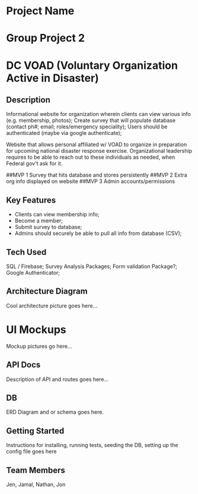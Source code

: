 # Project Name
# Group Project 2
# DC VOAD (Voluntary Organization Active in Disaster)

## Description
Informational website for organization wherein clients can view various info (e.g. membership, photos); Create survey that will populate database (contact ph#; email; roles/emergency speciality); Users should be authenticated (maybe via google authenticate);

Website that allows personal affiliated w/ VOAD to organize in preparation for upcoming national disaster response exercise. Organizational leadership requires to be able to reach out to these individuals as needed, when Federal gov't ask for it. 

##MVP 1
Survey that hits database and stores persistently
##MVP 2
Extra org info displayed on website
##MVP 3
Admin accounts/permissions

## Key Features
- Clients can view membership info;
- Become a member; 
- Submit survey to database;
- Admins should securely be able to pull all info from database (CSV);

## Tech Used
SQL / Firebase;
Survey Analysis Packages;
Form validation Package?;
Google Authenticator;

## Architecture Diagram
Cool architecture picture goes here...

# UI Mockups
Mockup pictures go here...

## API Docs
Description of API and routes goes here...

## DB 
ERD Diagram and or schema goes here.

## Getting Started
Instructions for installing, running tests, seeding the DB, setting up the config file goes here

## Team Members
Jen, Jamal, Nathan, Jon
